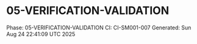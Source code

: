 # 05-VERIFICATION-VALIDATION
Phase: 05-VERIFICATION-VALIDATION
CI: CI-SM001-007
Generated: Sun Aug 24 22:41:09 UTC 2025
